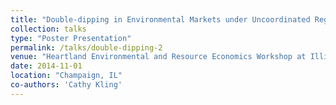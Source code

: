 ```yaml
---
title: "Double-dipping in Environmental Markets under Uncoordinated Regulators or under a Regulator who Ignores Pollutants’ Complementarities"
collection: talks
type: "Poster Presentation"
permalink: /talks/double-dipping-2
venue: "Heartland Environmental and Resource Economics Workshop at Illinois"
date: 2014-11-01
location: "Champaign, IL"
co-authors: 'Cathy Kling'
---
```


